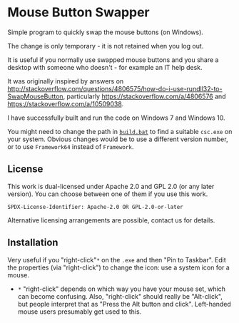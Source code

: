Mouse Button Swapper
====================

Simple program to quickly swap the mouse buttons (on Windows).

The change is only temporary - it is not retained when you log out.

It is useful if you normally use swapped mouse buttons and you share a desktop
with someone who doesn't - for example an IT help desk.

It was originally inspired by answers on
<http://stackoverflow.com/questions/4806575/how-do-i-use-rundll32-to-SwapMouseButton>,
particularly <https://stackoverflow.com/a/4806576>
and <https://stackoverflow.com/a/10509038>.

I have successfully built and run the code on Windows 7 and Windows 10.

You might need to change the path in [`build.bat`](./build.bat) to find a
suitable `csc.exe` on your system.
Obvious changes would be to use a different version number, or to use
`Framework64` instead of `Framework`.


License
-------

This work is dual-licensed under Apache 2.0 and GPL 2.0 (or any later version).
You can choose between one of them if you use this work.

`SPDX-License-Identifier: Apache-2.0 OR GPL-2.0-or-later`

Alternative licensing arrangements are possible, contact us for details.


Installation
------------

Very useful if you "right-click"`*` on the `.exe` and then "Pin to Taskbar".
Edit the properties (via "right-click") to change the icon: use a system
icon for a mouse.

- `*` "right-click" depends on which way you have your mouse set, which can
  become confusing.
  Also, "right-click" should really be "Alt-click", but people interpret that
  as "Press the Alt button and click".
  Left-handed mouse users presumably get used to this.
